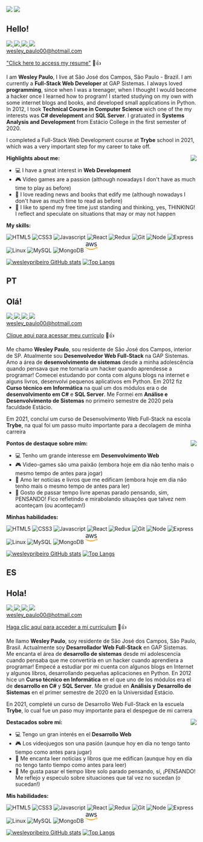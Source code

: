 <a href="#pt"><img src="https://img.shields.io/badge/lang-pt-green.svg"></img></a>
<a href="#es"><img src="https://img.shields.io/badge/lang-es-yellow.svg"></img></a>

<section id="en">
  <h2>Hello!</h2>
  <p align="left">
    <a href="https://wesleypribeiro.github.io/" target="_blank">
      <img height="32px" src="https://wesleypribeiro.github.io/img/github.png" />
    </a>
    <a href="https://www.linkedin.com/in/wesleypribeiro/" target="_blank">
      <img height="32px" src="https://wesleypribeiro.github.io/img/linkedin.png" />
    </a>
    <a href="https://www.facebook.com/wesleybehbs" target="_blank">
      <img height="32px" src="https://wesleypribeiro.github.io/img/facebook.png" />
    </a>
    <a href="https://www.instagram.com/wesleypribeiro_" target="_blank">
      <img height="32px" src="https://wesleypribeiro.github.io/img/instagram.png" />
    </a>
  <br /><a href="mailto:wesley_paulo00@hotmail.com" target="_blank">wesley_paulo00@hotmail.com</a>
  </p>
  <a href="https://gitconnected.com/wesleypribeiro/resume">"Click here to access my resume"</a> 📄👍
  <p>I am <b>Wesley Paulo</b>, I live at São José dos Campos, São Paulo - Brazil. I am currently a <b>Full-Stack Web Developer</b> at GAP Sistemas. I always loved <b>programming</b>, since when I was a teenager, when I thought I would become a hacker once I learned how to program! I started studying on my own with some internet blogs and books, and developed small applications in Python. In 2012, I took <b>Technical Course in Computer Science</b> wich one of the my interests was <b>C# development</b> and <b>SQL Server</b>. I gratuated in <b> Systems Analysis and Development</b> from Estácio College in the first semester of 2020.</p>

  <p>I completed a Full-Stack Web Development course at <b>Trybe</b> school in 2021, which was a very important step for my career to take off.</p> 

  <img align="right" src="https://media.giphy.com/media/ZVik7pBtu9dNS/giphy.gif" />
  <b>Highlights about me:</b>
  <ul align="left">
    <li>💻 I have a great interest in <b>Web Development</b></li>
    <li>🎮 Video games are a passion (although nowadays I don't have as much time to play as before)</li>
    <li>📖 I love reading news and books that edify me (although nowadays I don't have as much time to read as before)</li>
    <li>💭 I like to spend my free time just standing and thinking, yes, THINKING! I reflect and speculate on situations that may or may not happen</li>
  </ul>

  <b>My skills:</b>
  <p align="left">
  <img height="32px" src="https://user-images.githubusercontent.com/60102340/111059115-bf43e200-8471-11eb-8ec7-f65c11f035dc.png" alt="HTML5" />
  <img height="32px" src="https://user-images.githubusercontent.com/60102340/111059142-e26e9180-8471-11eb-9801-d6cbd405001b.png" alt="CSS3" />
  <img height="32px" src="https://user-images.githubusercontent.com/60102340/111058883-41330b80-8470-11eb-925e-2840cc98a48a.png" alt="Javascript" />
  <img height="32px" src="https://user-images.githubusercontent.com/60102340/111058928-940cc300-8470-11eb-88fa-9d5b0b6b506f.png" alt="React" />
  <img height="32px" src="https://user-images.githubusercontent.com/60102340/111059206-793b4e00-8472-11eb-9271-6241c915015d.png" alt="Redux" />
  <img height="32px" src="https://user-images.githubusercontent.com/60102340/111059252-d20ae680-8472-11eb-9f1f-be95b9ccb7d5.png" alt="Git" />
  <img height="32px" src="https://user-images.githubusercontent.com/60102340/111059324-7db43680-8473-11eb-928c-e3a7a92c4fd8.png" alt="Node" />
  <img height="32px" src="https://user-images.githubusercontent.com/60102340/121813902-971c7880-cc44-11eb-85f0-2306e0738c78.png" alt="Express" />
  <img height="32px" src="https://user-images.githubusercontent.com/60102340/111059344-a0dee600-8473-11eb-876e-ce6212305773.png" alt="Linux" />
  <img height="32px" src="https://user-images.githubusercontent.com/60102340/119366103-feb75780-bc86-11eb-8d98-f78835650b85.png" alt="MySQL" />
  <img height="32px" src="https://user-images.githubusercontent.com/60102340/119366211-1b538f80-bc87-11eb-89f4-d679189e1ea3.png" alt="MongoDB" />
  <img height="32px" src="aws.png" alt="AWS" />
  </p>

  [![wesleypribeiro GitHub stats](https://github-readme-stats.vercel.app/api?username=wesleypribeiro)](https://github.com/wesleypribeiro/github-readme-stats)
  [![Top Langs](https://github-readme-stats.vercel.app/api/top-langs/?username=wesleypribeiro&layout=compact)](https://github.com/wesleypribeiro/github-readme-stats)
</section>

<section id="pt">
  <h1>PT</h1>
  <h2>Olá!</h2>
  <p align="left">
    <a href="https://wesleypribeiro.github.io/" target="_blank">
      <img height="32px" src="https://wesleypribeiro.github.io/img/github.png" />
    </a>
    <a href="https://www.linkedin.com/in/wesleypribeiro/" target="_blank">
      <img height="32px" src="https://wesleypribeiro.github.io/img/linkedin.png" />
    </a>
    <a href="https://www.facebook.com/wesleybehbs" target="_blank">
      <img height="32px" src="https://wesleypribeiro.github.io/img/facebook.png" />
    </a>
    <a href="https://www.instagram.com/wesleypribeiro_" target="_blank">
      <img height="32px" src="https://wesleypribeiro.github.io/img/instagram.png" />
    </a>
  <br /><a href="mailto:wesley_paulo00@hotmail.com" target="_blank">wesley_paulo00@hotmail.com</a>
  </p>
  <a href="https://gitconnected.com/wesleypribeiro/resume">Clique aqui para acessar meu currículo</a> 📄👍
  <p>Me chamo <b>Wesley Paulo</b>, sou residente de São José dos Campos, interior de SP. Atualmente sou <b>Desenvolvedor Web Full-Stack</b> na GAP Sistemas. Amo a área de <b>desenvolvimento de sistemas</b> desde a minha adolescência quando pensava que me tornaria um hacker quando aprendesse a programar! Comecei estudando por conta com alguns blogs na internet e alguns livros, desenvolvi pequenos aplicativos em Python. Em 2012 fiz <b>Curso técnico em Informática</b> na qual um dos módulos era o de <b>desenvolvimento em C#</b> e <b>SQL Server</b>. Me Formei em <b>Análise e Desenvolvimento de Sistemas</b> no primeiro semestre de 2020 pela faculdade Estácio.</p>

  <p>Em 2021, concluí um curso de Desenvolvimento Web Full-Stack na escola <b>Trybe</b>, na qual foi um passo muito importante para a decolagem de minha carreira</p> 

  <img align="right" src="https://media.giphy.com/media/ZVik7pBtu9dNS/giphy.gif" />
  <b>Pontos de destaque sobre mim:</b>
  <ul align="left">
    <li>💻 Tenho um grande interesse em <b>Desenvolvimento Web</b></li>
    <li>🎮 Video-games são uma paixão (embora hoje em dia não tenho mais o mesmo tempo de antes para jogar)</li>
    <li>📖 Amo ler notícias e livros que me edificam (embora hoje em dia não tenho mais o mesmo tempo de antes para ler)</li>
    <li>💭 Gosto de passar tempo livre apenas parado pensando, sim, PENSANDO! Fico refletindo e mirabolando situações que talvez nem aconteçam (ou aconteçam!)</li>
  </ul>

  <b>Minhas habilidades:</b>
  <p align="left">
  <img height="32px" src="https://user-images.githubusercontent.com/60102340/111059115-bf43e200-8471-11eb-8ec7-f65c11f035dc.png" alt="HTML5" />
  <img height="32px" src="https://user-images.githubusercontent.com/60102340/111059142-e26e9180-8471-11eb-9801-d6cbd405001b.png" alt="CSS3" />
  <img height="32px" src="https://user-images.githubusercontent.com/60102340/111058883-41330b80-8470-11eb-925e-2840cc98a48a.png" alt="Javascript" />
  <img height="32px" src="https://user-images.githubusercontent.com/60102340/111058928-940cc300-8470-11eb-88fa-9d5b0b6b506f.png" alt="React" />
  <img height="32px" src="https://user-images.githubusercontent.com/60102340/111059206-793b4e00-8472-11eb-9271-6241c915015d.png" alt="Redux" />
  <img height="32px" src="https://user-images.githubusercontent.com/60102340/111059252-d20ae680-8472-11eb-9f1f-be95b9ccb7d5.png" alt="Git" />
  <img height="32px" src="https://user-images.githubusercontent.com/60102340/111059324-7db43680-8473-11eb-928c-e3a7a92c4fd8.png" alt="Node" />
  <img height="32px" src="https://user-images.githubusercontent.com/60102340/121813902-971c7880-cc44-11eb-85f0-2306e0738c78.png" alt="Express" />
  <img height="32px" src="https://user-images.githubusercontent.com/60102340/111059344-a0dee600-8473-11eb-876e-ce6212305773.png" alt="Linux" />
  <img height="32px" src="https://user-images.githubusercontent.com/60102340/119366103-feb75780-bc86-11eb-8d98-f78835650b85.png" alt="MySQL" />
  <img height="32px" src="https://user-images.githubusercontent.com/60102340/119366211-1b538f80-bc87-11eb-89f4-d679189e1ea3.png" alt="MongoDB" />
  <img height="32px" src="aws.png" alt="AWS" />
  </p>

  [![wesleypribeiro GitHub stats](https://github-readme-stats.vercel.app/api?username=wesleypribeiro&locale=pt-br)](https://github.com/wesleypribeiro/github-readme-stats)
  [![Top Langs](https://github-readme-stats.vercel.app/api/top-langs/?username=wesleypribeiro&layout=compact&locale=pt-br)](https://github.com/wesleypribeiro/github-readme-stats)
</section>

<section id="es">
  <h1>ES</h1>
  <h2>Hola!</h2>
  <p align="left">
    <a href="https://wesleypribeiro.github.io/" target="_blank">
      <img height="32px" src="https://wesleypribeiro.github.io/img/github.png" />
    </a>
    <a href="https://www.linkedin.com/in/wesleypribeiro/" target="_blank">
      <img height="32px" src="https://wesleypribeiro.github.io/img/linkedin.png" />
    </a>
    <a href="https://www.facebook.com/wesleybehbs" target="_blank">
      <img height="32px" src="https://wesleypribeiro.github.io/img/facebook.png" />
    </a>
    <a href="https://www.instagram.com/wesleypribeiro_" target="_blank">
      <img height="32px" src="https://wesleypribeiro.github.io/img/instagram.png" />
    </a>
  <br /><a href="mailto:wesley_paulo00@hotmail.com" target="_blank">wesley_paulo00@hotmail.com</a>
  </p>
  <a href="https://gitconnected.com/wesleypribeiro/resume">Haga clic aquí para acceder a mi currículum</a> 📄👍
  <p>Me llamo <b>Wesley Paulo</b>, soy residente de São José dos Campos, São Paulo, Brasil. Actualmente soy <b>Desarrollador Web Full-Stack</b> en GAP Sistemas. Me encanta el área de <b>desarrollo de sistemas</b> desde mi adolescencia cuando pensaba que me convertiría en un hacker cuando aprendiera a programar! Empecé a estudiar por mi cuenta con algunos blogs en Internet y algunos libros, desarrollando pequeñas aplicaciones en Python. En 2012 hice un <b>Curso técnico en Informática</b> en el que uno de los módulos era el de <b>desarrollo en C#</b> y <b>SQL Server</b>. Me gradué en <b>Análisis y Desarrollo de Sistemas</b> en el primer semestre de 2020 en la Universidad Estácio.</p>

  <p>En 2021, completé un curso de Desarrollo Web Full-Stack en la escuela <b>Trybe</b>, lo cual fue un paso muy importante para el despegue de mi carrera</p>

  <img align="right" src="https://media.giphy.com/media/ZVik7pBtu9dNS/giphy.gif" />
  <b>Destacados sobre mí:</b>
  <ul align="left">
    <li>💻 Tengo un gran interés en el <b>Desarrollo Web</b></li>
    <li>🎮 Los videojuegos son una pasión (aunque hoy en día no tengo tanto tiempo como antes para jugar)</li>
    <li>📖 Me encanta leer noticias y libros que me edifican (aunque hoy en día no tengo tanto tiempo como antes para leer)</li>
    <li>💭 Me gusta pasar el tiempo libre solo parado pensando, sí, ¡PENSANDO! Me reflejo y especulo sobre situaciones que tal vez no sucedan (o sucedan!)</li>
  </ul>

  <b>Mis habilidades:</b>
  <p align="left">
  <img height="32px" src="https://user-images.githubusercontent.com/60102340/111059115-bf43e200-8471-11eb-8ec7-f65c11f035dc.png" alt="HTML5" />
  <img height="32px" src="https://user-images.githubusercontent.com/60102340/111059142-e26e9180-8471-11eb-9801-d6cbd405001b.png" alt="CSS3" />
  <img height="32px" src="https://user-images.githubusercontent.com/60102340/111058883-41330b80-8470-11eb-925e-2840cc98a48a.png" alt="Javascript" />
  <img height="32px" src="https://user-images.githubusercontent.com/60102340/111058928-940cc300-8470-11eb-88fa-9d5b0b6b506f.png" alt="React" />
  <img height="32px" src="https://user-images.githubusercontent.com/60102340/111059206-793b4e00-8472-11eb-9271-6241c915015d.png" alt="Redux" />
  <img height="32px" src="https://user-images.githubusercontent.com/60102340/111059252-d20ae680-8472-11eb-9f1f-be95b9ccb7d5.png" alt="Git" />
  <img height="32px" src="https://user-images.githubusercontent.com/60102340/111059324-7db43680-8473-11eb-928c-e3a7a92c4fd8.png" alt="Node" />
  <img height="32px" src="https://user-images.githubusercontent.com/60102340/121813902-971c7880-cc44-11eb-85f0-2306e0738c78.png" alt="Express" />
  <img height="32px" src="https://user-images.githubusercontent.com/60102340/111059344-a0dee600-8473-11eb-876e-ce6212305773.png" alt="Linux" />
  <img height="32px" src="https://user-images.githubusercontent.com/60102340/119366103-feb75780-bc86-11eb-8d98-f78835650b85.png" alt="MySQL" />
  <img height="32px" src="https://user-images.githubusercontent.com/60102340/119366211-1b538f80-bc87-11eb-89f4-d679189e1ea3.png" alt="MongoDB" />
  <img height="32px" src="aws.png" alt="AWS" />
  </p>

  [![wesleypribeiro GitHub stats](https://github-readme-stats.vercel.app/api?username=wesleypribeiro&locale=es)](https://github.com/wesleypribeiro/github-readme-stats)
  [![Top Langs](https://github-readme-stats.vercel.app/api/top-langs/?username=wesleypribeiro&layout=compact&locale=es)](https://github.com/wesleypribeiro/github-readme-stats)
</section>


